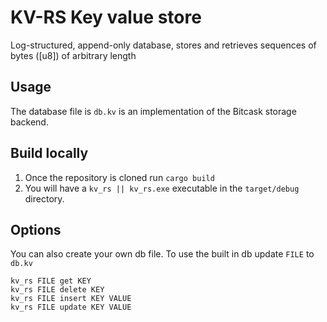 # KV-RS Key value store

Log-structured, append-only database, stores and retrieves sequences
of bytes ([u8]) of arbitrary length

## Usage

The database file is `db.kv` is an implementation of the Bitcask storage backend.

## Build locally
1. Once the repository is cloned run `cargo build`
2. You will have a `kv_rs || kv_rs.exe` executable in the `target/debug` directory.

## Options
You can also create your own db file. To use the built in db update `FILE` to `db.kv`
```
kv_rs FILE get KEY 
kv_rs FILE delete KEY
kv_rs FILE insert KEY VALUE
kv_rs FILE update KEY VALUE
```
